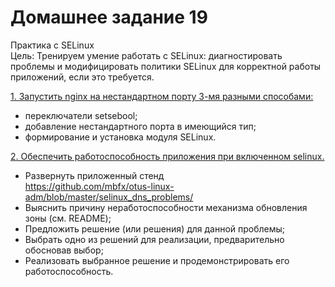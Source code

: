 # Домашнее задание 19
  
Практика с SELinux  
Цель: Тренируем умение работать с SELinux: диагностировать проблемы и модифицировать политики SELinux для корректной работы приложений, если это требуется.  
  
[1. Запустить nginx на нестандартном порту 3-мя разными способами:  ](1)
- переключатели setsebool;  
- добавление нестандартного порта в имеющийся тип;  
- формирование и установка модуля SELinux.
  
[2. Обеспечить работоспособность приложения при включенном selinux.  ](2)
- Развернуть приложенный стенд  
https://github.com/mbfx/otus-linux-adm/blob/master/selinux_dns_problems/  
- Выяснить причину неработоспособности механизма обновления зоны (см. README);  
- Предложить решение (или решения) для данной проблемы;  
- Выбрать одно из решений для реализации, предварительно обосновав выбор;  
- Реализовать выбранное решение и продемонстрировать его работоспособность.
